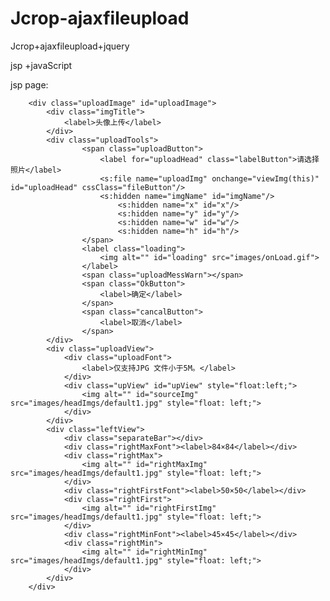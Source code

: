 Jcrop-ajaxfileupload
====================

Jcrop+ajaxfileupload+jquery

jsp +javaScript

jsp page:
<!-- 头像上传  start -->
		<div class="uploadImage" id="uploadImage">
			<div class="imgTitle">
				<label>头像上传</label>
			</div>
			<div class="uploadTools">
					<span class="uploadButton">
						<label for="uploadHead" class="labelButton">请选择照片</label>
						<s:file name="uploadImg" onchange="viewImg(this)" id="uploadHead" cssClass="fileButton"/>
						<s:hidden name="imgName" id="imgName"/>
							<s:hidden name="x" id="x"/>
							<s:hidden name="y" id="y"/>
							<s:hidden name="w" id="w"/>
							<s:hidden name="h" id="h"/>
					</span>
					<label class="loading">
						<img alt="" id="loading" src="images/onLoad.gif">
					</label>
					<span class="uploadMessWarn"></span>
					<span class="OkButton">
						<label>确定</label>
					</span>
					<span class="cancalButton">
						<label>取消</label>
					</span>
			</div>
			<div class="uploadView">
				<div class="uploadFont">
					<label>仅支持JPG 文件小于5M。</label>
				</div>
				<div class="upView" id="upView" style="float:left;">
				 	<img alt="" id="sourceImg" src="images/headImgs/default1.jpg" style="float: left;">
				</div>
			</div>
			<div class="leftView">
				<div class="separateBar"></div>
				<div class="rightMaxFont"><label>84×84</label></div>
				<div class="rightMax">
					<img alt="" id="rightMaxImg" src="images/headImgs/default1.jpg" style="float: left;">
				</div>	
				<div class="rightFirstFont"><label>50×50</label></div>
				<div class="rightFirst">
					<img alt="" id="rightFirstImg" src="images/headImgs/default1.jpg" style="float: left;">
				</div>
				<div class="rightMinFont"><label>45×45</label></div>
				<div class="rightMin">
					<img alt="" id="rightMinImg" src="images/headImgs/default1.jpg" style="float: left;">
				</div>
			</div>
		</div>





